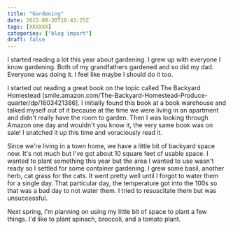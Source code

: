 ```yaml
---
title: "Gardening"
date: 2015-08-30T18:43:25Z
tags: [XXXXXX]
categories: ["blog import"]
draft: false
---
```

 
I started reading a lot this year about gardening. I grew up with everyone I
know gardening. Both of my grandfathers gardened and so did my dad. Everyone was
doing it. I feel like maybe I should do it too.

I started out reading a great book on the topic called The Backyard Homestead
[smile.amazon.com/The-Backyard-Homestead-Produce-quarter/dp/1603421386]. I
initially found this book at a book warehouse and talked myself out of it
because at the time we were living in an apartment and didn't really have the
room to garden. Then I was looking through Amazon one day and wouldn't you know
it, the very same book was on sale! I snatched it up this time and voraciously
read it.

Since we're living in a town home, we have a little bit of backyard space now.
It's not much but I've got about 10 square feet of usable space. I wanted to
plant something this year but the area I wanted to use wasn't ready so I settled
for some container gardening. I grew some basil, another herb, cat grass for the
cats. It went pretty well until I forgot to water them for a single day. That
particular day, the temperature got into the 100s so that was a bad day to not
water them. I tried to resuscitate them but was unsuccessful.

Next spring, I'm planning on using my little bit of space to plant a few things.
I'd like to plant spinach, broccoli, and a tomato plant.
